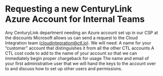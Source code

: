 # Requesting a new CenturyLink Azure Account for Internal Teams
Any CenturyLink department needing an Azure account set up in our CSP at the discounts Microsoft allows us can send a request to the Cloud Integration team (cloudintegration@ctl.io). We will need:
A name for your “customer” account that distinguishes it from all the other CTL accounts
A CTL cost code to add to the name of your account so that we can immediately begin proper chargeback for usage
The name and email of your first administrative user that we will hand the keys to the account over to and discuss how to set up other users and permissions.
